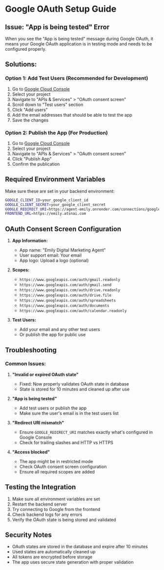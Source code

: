 # Google OAuth Setup Guide

## Issue: "App is being tested" Error

When you see the "App is being tested" message during Google OAuth, it means your Google OAuth application is in testing mode and needs to be configured properly.

## Solutions:

### Option 1: Add Test Users (Recommended for Development)

1. Go to [Google Cloud Console](https://console.cloud.google.com/)
2. Select your project
3. Navigate to "APIs & Services" > "OAuth consent screen"
4. Scroll down to "Test users" section
5. Click "Add users"
6. Add the email addresses that should be able to test the app
7. Save the changes

### Option 2: Publish the App (For Production)

1. Go to [Google Cloud Console](https://console.cloud.google.com/)
2. Select your project
3. Navigate to "APIs & Services" > "OAuth consent screen"
4. Click "Publish App"
5. Confirm the publication

## Required Environment Variables

Make sure these are set in your backend environment:

```bash
GOOGLE_CLIENT_ID=your_google_client_id
GOOGLE_CLIENT_SECRET=your_google_client_secret
GOOGLE_REDIRECT_URI=https://agent-emily.onrender.com/connections/google/callback
FRONTEND_URL=https://emily.atsnai.com
```

## OAuth Consent Screen Configuration

1. **App Information:**
   - App name: "Emily Digital Marketing Agent"
   - User support email: Your email
   - App logo: Upload a logo (optional)

2. **Scopes:**
   - `https://www.googleapis.com/auth/gmail.readonly`
   - `https://www.googleapis.com/auth/gmail.send`
   - `https://www.googleapis.com/auth/drive.readonly`
   - `https://www.googleapis.com/auth/drive.file`
   - `https://www.googleapis.com/auth/spreadsheets`
   - `https://www.googleapis.com/auth/documents`
   - `https://www.googleapis.com/auth/calendar.readonly`

3. **Test Users:**
   - Add your email and any other test users
   - Or publish the app for public use

## Troubleshooting

### Common Issues:

1. **"Invalid or expired OAuth state"**
   - Fixed: Now properly validates OAuth state in database
   - State is stored for 10 minutes and cleaned up after use

2. **"App is being tested"**
   - Add test users or publish the app
   - Make sure the user's email is in the test users list

3. **"Redirect URI mismatch"**
   - Ensure `GOOGLE_REDIRECT_URI` matches exactly what's configured in Google Console
   - Check for trailing slashes and HTTP vs HTTPS

4. **"Access blocked"**
   - The app might be in restricted mode
   - Check OAuth consent screen configuration
   - Ensure all required scopes are added

## Testing the Integration

1. Make sure all environment variables are set
2. Restart the backend server
3. Try connecting to Google from the frontend
4. Check backend logs for any errors
5. Verify the OAuth state is being stored and validated

## Security Notes

- OAuth states are stored in the database and expire after 10 minutes
- Used states are automatically cleaned up
- All tokens are encrypted before storage
- The app uses secure state generation with proper validation
